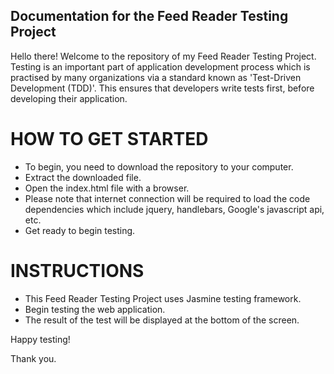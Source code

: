 ## Documentation for the Feed Reader Testing Project

Hello there! Welcome to the repository of my Feed Reader Testing Project. Testing is an important part of application development process which is practised by many organizations via a standard known as 'Test-Driven Development (TDD)'. This ensures that developers write tests first, before developing their application.

# HOW TO GET STARTED
- To begin, you need to download the repository to your computer.
- Extract the downloaded file.
- Open the index.html file with a browser.
- Please note that internet connection will be required to load the code dependencies which include jquery, handlebars, Google's javascript api, etc.
- Get ready to begin testing.


# INSTRUCTIONS
- This Feed Reader Testing Project uses Jasmine testing framework.
- Begin testing the web application.
- The result of the test will be displayed at the bottom of the screen.

Happy testing!

Thank you.